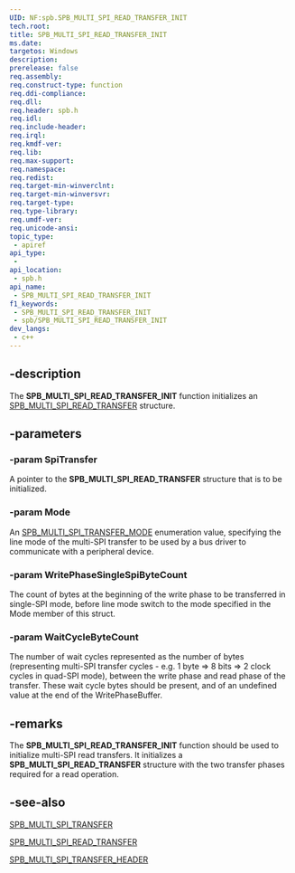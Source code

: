```yaml
---
UID: NF:spb.SPB_MULTI_SPI_READ_TRANSFER_INIT
tech.root: 
title: SPB_MULTI_SPI_READ_TRANSFER_INIT
ms.date: 
targetos: Windows
description: 
prerelease: false
req.assembly: 
req.construct-type: function
req.ddi-compliance: 
req.dll: 
req.header: spb.h
req.idl: 
req.include-header: 
req.irql: 
req.kmdf-ver: 
req.lib: 
req.max-support: 
req.namespace: 
req.redist: 
req.target-min-winverclnt: 
req.target-min-winversvr: 
req.target-type: 
req.type-library: 
req.umdf-ver: 
req.unicode-ansi: 
topic_type:
 - apiref
api_type:
 - 
api_location:
 - spb.h
api_name:
 - SPB_MULTI_SPI_READ_TRANSFER_INIT
f1_keywords:
 - SPB_MULTI_SPI_READ_TRANSFER_INIT
 - spb/SPB_MULTI_SPI_READ_TRANSFER_INIT
dev_langs:
 - c++
---
```


## -description

The <b>SPB_MULTI_SPI_READ_TRANSFER_INIT</b> function initializes an <a href="/windows-hardware/drivers/ddi/spb/ns-spb-spb_multi_spi_read_transfer">SPB_MULTI_SPI_READ_TRANSFER</a> structure.

## -parameters

### -param SpiTransfer

A pointer to the <b>SPB_MULTI_SPI_READ_TRANSFER</b> structure that is to be initialized.

### -param Mode

An <a href="/windows-hardware/drivers/ddi/spb/ns-spb-spb_multi_spi_transfer_mode">SPB_MULTI_SPI_TRANSFER_MODE</a> enumeration value, specifying the line mode of the multi-SPI transfer to be used by a bus driver to communicate with a peripheral device.

### -param WritePhaseSingleSpiByteCount

The count of bytes at the beginning of the write phase to be transferred in single-SPI mode, before line mode switch to the mode specified in the Mode member of this struct.

### -param WaitCycleByteCount

The number of wait cycles represented as the number of bytes (representing multi-SPI transfer cycles - e.g. 1 byte => 8 bits => 2 clock cycles in quad-SPI mode), between the write phase and read phase of the transfer. These wait cycle bytes should be present, and of an undefined value at the end of the WritePhaseBuffer.

## -remarks

The <b>SPB_MULTI_SPI_READ_TRANSFER_INIT</b> function should be used to initialize multi-SPI read transfers. It initializes a <b>SPB_MULTI_SPI_READ_TRANSFER</b> structure with the two transfer phases required for a read operation.

## -see-also

<a href="/windows-hardware/drivers/ddi/spb/ns-spb-spb_multi_spi_transfer">SPB_MULTI_SPI_TRANSFER</a>

<a href="/windows-hardware/drivers/ddi/spb/ns-spb-spb_multi_spi_read_transfer">SPB_MULTI_SPI_READ_TRANSFER</a>

<a href="/windows-hardware/drivers/ddi/spb/ns-spb-spb_multi_spi_transfer_header">SPB_MULTI_SPI_TRANSFER_HEADER</a>